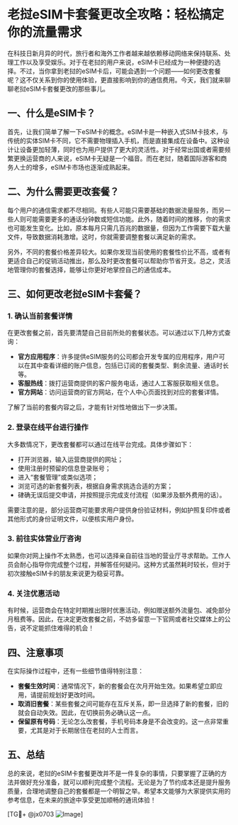 # 老挝eSIM卡套餐更改全攻略：轻松搞定你的流量需求

在科技日新月异的时代，旅行者和海外工作者越来越依赖移动网络来保持联系、处理工作以及享受娱乐。对于在老挝的用户来说，eSIM卡已经成为一种便捷的选择。不过，当你拿到老挝的eSIM卡后，可能会遇到一个问题——如何更改套餐呢？这不仅关系到你的使用体验，更直接影响到你的通信费用。今天，我们就来聊聊老挝eSIM卡套餐更改的那些事儿。

## 一、什么是eSIM卡？

首先，让我们简单了解一下eSIM卡的概念。eSIM卡是一种嵌入式SIM卡技术，与传统的实体SIM卡不同，它不需要物理插入手机，而是直接集成在设备中。这种设计让设备更加轻薄，同时也为用户提供了更大的灵活性。对于经常出国或者需要频繁更换运营商的人来说，eSIM卡无疑是一个福音。而在老挝，随着国际游客和商务人士的增多，eSIM卡市场也逐渐成熟起来。

## 二、为什么需要更改套餐？

每个用户的通信需求都不尽相同。有些人可能只需要基础的数据流量服务，而另一些人则可能需要更多的通话分钟数或短信功能。此外，随着时间的推移，你的需求也可能发生变化。比如，原本每月只需几百兆的数据量，但因为工作需要下载大量文件，导致数据消耗激增。这时，你就需要调整套餐以满足新的需求。

另外，不同的套餐价格差异较大。如果你发现当前使用的套餐性价比不高，或者有更适合自己的促销活动推出，那么及时更改套餐可以帮助你节省开支。总之，灵活地管理你的套餐选择，能够让你更好地掌控自己的通信成本。

## 三、如何更改老挝eSIM卡套餐？

### 1. 确认当前套餐详情

在更改套餐之前，首先要清楚自己目前所处的套餐状态。可以通过以下几种方式查询：

- **官方应用程序**：许多提供eSIM服务的公司都会开发专属的应用程序，用户可以在其中查看详细的账户信息，包括已订阅的套餐类型、剩余流量、通话时长等。
- **客服热线**：拨打运营商提供的客户服务电话，通过人工客服获取相关信息。
- **官方网站**：访问运营商的官方网站，在个人中心页面找到对应的套餐详情。

了解了当前的套餐内容之后，才能有针对性地做出下一步决策。

### 2. 登录在线平台进行操作

大多数情况下，更改套餐都可以通过在线平台完成。具体步骤如下：

- 打开浏览器，输入运营商提供的网址；
- 使用注册时预留的信息登录账号；
- 进入“套餐管理”或类似选项；
- 浏览可选的新套餐列表，根据自身需求挑选合适的方案；
- 硉确无误后提交申请，并按照提示完成支付流程（如果涉及额外费用的话）。

需要注意的是，部分运营商可能要求用户提供身份验证材料，例如护照复印件或者其他形式的身份证明文件，以便核实用户身份。

### 3. 前往实体营业厅咨询

如果你对网上操作不太熟悉，也可以选择亲自前往当地的营业厅寻求帮助。工作人员会耐心指导你完成整个过程，并解答任何疑问。这种方式虽然耗时较长，但对于初次接触eSIM卡的朋友来说更为稳妥可靠。

### 4. 关注优惠活动

有时候，运营商会在特定时期推出限时优惠活动，例如赠送额外流量包、减免部分月租费等。因此，在决定更改套餐之前，不妨多留意一下官网或者社交媒体上的公告，说不定能抓住难得的机会！

## 四、注意事项

在实际操作过程中，还有一些细节值得特别注意：

- **套餐生效时间**：通常情况下，新的套餐会在次月开始生效。如果希望立即应用，请提前规划好更改时间。
- **取消旧套餐**：某些套餐之间可能存在互斥关系，即一旦选择了新的套餐，旧的就会自动失效。因此，在切换前务必确认这一点。
- **保留原有号码**：无论怎么改套餐，手机号码本身是不会改变的。这一点非常重要，尤其是对于长期居住在老挝的人士而言。

## 五、总结

总的来说，老挝的eSIM卡套餐更改并不是一件复杂的事情，只要掌握了正确的方法并做好充分准备，就可以顺利完成整个流程。无论是为了节约成本还是提升服务质量，合理地调整自己的套餐都是一个明智之举。希望本文能够为大家提供实用的参考信息，在未来的旅途中享受更加顺畅的通讯体验！

[TG💪+ @jx0703 ![Image](https://github.com/user-attachments/assets/dbca1d08-cadb-493c-b0ec-ad6f7a83f270)]
